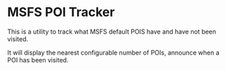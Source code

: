 # MSFS POI Tracker

This is a utility to track what MSFS default POIS have and have not been visited.

It will display the nearest configurable number of POIs, announce when a POI has been visited.
